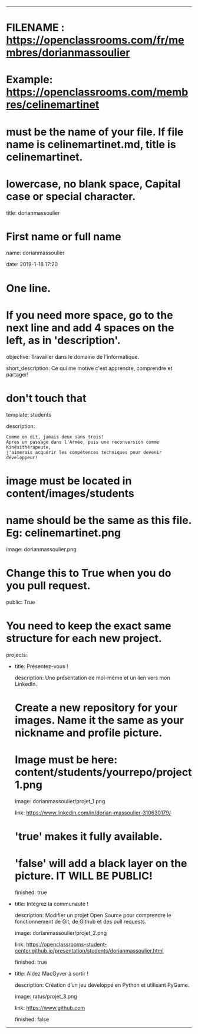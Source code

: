 ﻿---


# FILENAME : https://openclassrooms.com/fr/membres/dorianmassoulier

# Example: https://openclassrooms.com/membres/celinemartinet

# must be the name of your file. If file name is celinemartinet.md, title is celinemartinet.

# lowercase, no blank space, Capital case or special character.

title: dorianmassoulier


# First name or full name

name: dorianmassoulier

date: 2019-1-18 17:20


# One line.

# If you need more space, go to the next line and add 4 spaces on the left, as in 'description'.

objective: Travailler dans le domaine de l'informatique.

short_description: Ce qui me motive c'est apprendre, comprendre et partager!

# don't touch that

template: students

description:

    Comme on dit, jamais deux sans trois! 
    Apres un passage dans l'Armée, puis une reconversion comme Kinésithérapeute,
    j'aimerais acquérir les compétences techniques pour devenir développeur!


# image must be located in content/images/students

# name should be the same as this file. Eg: celinemartinet.png

image: dorianmassoulier.png


# Change this to True when you do you pull request.

public: True


# You need to keep the exact same structure for each new project.

projects:

  - title: Présentez-vous !

    description: Une présentation de moi-même et un lien vers mon LinkedIn.

    # Create a new repository for your images. Name it the same as your nickname and profile picture.

    # Image must be here: content/students/yourrepo/project1.png

    image: dorianmassoulier/projet_1.png

    link: https://www.linkedin.com/in/dorian-massoulier-310630179/

    # 'true' makes it fully available.

    # 'false' will add a black layer on the picture. IT WILL BE PUBLIC!

    finished: true

  - title: Intégrez la communauté !

    description: Modifier un projet Open Source pour comprendre le fonctionnement de Git, de Github et des pull requests. 

    image: dorianmassoulier/projet_2.png

    link: https://openclassrooms-student-center.github.io/presentation/students/dorianmassoulier.html

    finished: true

  - title: Aidez MacGyver à sortir !

    description: Création d’un jeu développé en Python et utilisant PyGame.

    image: ratus/projet_3.png

    link: https://www.github.com

    finished: false

---